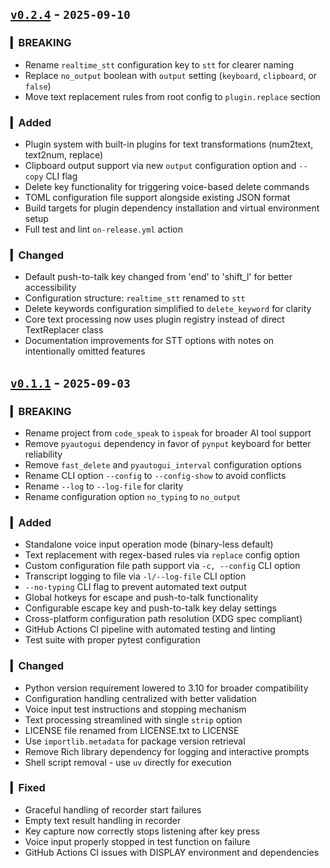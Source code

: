 ## [`v0.2.4`](https://github.com/fetchTe/ispeak/releases/tag/v0.2.4) - `2025-09-10`

### ▎BREAKING
- Rename `realtime_stt` configuration key to `stt` for clearer naming
- Replace `no_output` boolean with `output` setting (`keyboard`, `clipboard`, or `false`) 
- Move text replacement rules from root config to `plugin.replace` section


### ▎Added
- Plugin system with built-in plugins for text transformations (num2text, text2num, replace)
- Clipboard output support via new `output` configuration option and `--copy` CLI flag
- Delete key functionality for triggering voice-based delete commands
- TOML configuration file support alongside existing JSON format
- Build targets for plugin dependency installation and virtual environment setup
- Full test and lint `on-release.yml` action


### ▎Changed
- Default push-to-talk key changed from 'end' to 'shift_l' for better accessibility
- Configuration structure: `realtime_stt` renamed to `stt`
- Delete keywords configuration simplified to `delete_keyword` for clarity
- Core text processing now uses plugin registry instead of direct TextReplacer class
- Documentation improvements for STT options with notes on intentionally omitted features



## [`v0.1.1`](https://github.com/fetchTe/ispeak/releases/tag/v0.1.1) - `2025-09-03`

### ▎BREAKING
- Rename project from `code_speak` to `ispeak` for broader AI tool support
- Remove `pyautogui` dependency in favor of `pynput` keyboard for better reliability
- Remove `fast_delete` and `pyautogui_interval` configuration options
- Rename CLI option `--config` to `--config-show` to avoid conflicts
- Rename `--log` to `--log-file` for clarity
- Rename configuration option `no_typing` to `no_output`


### ▎Added
- Standalone voice input operation mode (binary-less default)
- Text replacement with regex-based rules via `replace` config option
- Custom configuration file path support via `-c, --config` CLI option
- Transcript logging to file via `-l/--log-file` CLI option
- `--no-typing` CLI flag to prevent automated text output
- Global hotkeys for escape and push-to-talk functionality
- Configurable escape key and push-to-talk key delay settings
- Cross-platform configuration path resolution (XDG spec compliant)
- GitHub Actions CI pipeline with automated testing and linting
- Test suite with proper pytest configuration


### ▎Changed
- Python version requirement lowered to 3.10 for broader compatibility
- Configuration handling centralized with better validation
- Voice input test instructions and stopping mechanism
- Text processing streamlined with single `strip` option
- LICENSE file renamed from LICENSE.txt to LICENSE
- Use `importlib.metadata` for package version retrieval
- Remove Rich library dependency for logging and interactive prompts
- Shell script removal - use `uv` directly for execution


### ▎Fixed
- Graceful handling of recorder start failures
- Empty text result handling in recorder
- Key capture now correctly stops listening after key press
- Voice input properly stopped in test function on failure
- GitHub Actions CI issues with DISPLAY environment and dependencies
